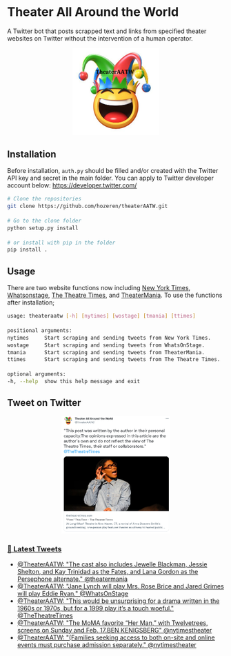 Theater All Around the World
========

A Twitter bot that posts scrapped text and links from specified theater websites on Twitter without the intervention of a human operator.

<p align="center">
<img src="theaterAATW_logo.png"  alt="TheaterAATW" width="40%">
</p>
<p align="center">

## Installation
  Before installation, `auth.py` should be filled and/or created with the Twitter API key and secret in the main folder. You can apply to Twitter developer account below:
  https://developer.twitter.com/
  
  ```bash
  # Clone the repositories
  git clone https://github.com/hozeren/theaterAATW.git
  
  # Go to the clone folder
  python setup.py install
  
  # or install with pip in the folder
  pip install .
  ```
## Usage
  There are two website functions now including [New York Times](https://www.nytimes.com/section/theater), [Whatsonstage](https://www.whatsonstage.com/news/?categories=theatre-news), [The Theatre Times](https://thetheatretimes.com/featured/), and [TheaterMania](https://www.theatermania.com/news/). To use the functions after installation;
  ```bash
usage: theateraatw [-h] [nytimes] [wostage] [tmania] [ttimes]

positional arguments:
  nytimes     Start scraping and sending tweets from New York Times.
  wostage     Start scraping and sending tweets from WhatsOnStage.
  tmania      Start scraping and sending tweets from TheaterMania.
  ttimes      Start scraping and sending tweets from The Theatre Times.

optional arguments:
  -h, --help  show this help message and exit
  ```
## Tweet on Twitter
  
<p align="center">
<a href="https://twitter.com/TheaterAATW/status/1488766001269420034"><img src="example-tweet.png"  alt="TheaterAATW" width="50%">
</p>
<p align="center">

### 📱 Latest Tweets

<!-- TWITTER:START -->
- [@TheaterAATW: &quot;The cast also includes Jewelle Blackman, Jessie Shelton, and Kay Trinidad as the Fates, and Lana Gordon as the Persephone alternate.&quot; @theatermania](https://twitter.com/TheaterAATW/status/1490832115248037890)
- [@TheaterAATW: &quot;Jane Lynch will play Mrs. Rose Brice and Jared Grimes will play Eddie Ryan.&quot; @WhatsOnStage](https://twitter.com/TheaterAATW/status/1490832043734966278)
- [@TheaterAATW: &quot;This would be unsurprising for a drama written in the 1960s or 1970s, but for a 1999 play it’s a touch woeful.&quot; @TheTheatreTimes](https://twitter.com/TheaterAATW/status/1490831992400883714)
- [@TheaterAATW: &quot;The MoMA favorite “Her Man,” with Twelvetrees, screens on Sunday and Feb. 17.BEN KENIGSBERG&quot; @nytimestheater](https://twitter.com/TheaterAATW/status/1490831891515293701)
- [@TheaterAATW: &quot;&lpar;Families seeking access to both on-site and online events must purchase admission separately.&quot; @nytimestheater](https://twitter.com/TheaterAATW/status/1490831403029868545)
<!-- TWITTER:END -->
